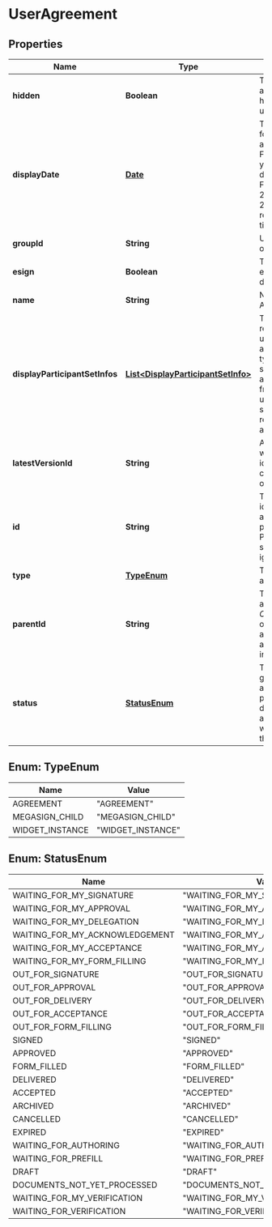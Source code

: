 
# UserAgreement

## Properties
Name | Type | Description | Notes
------------ | ------------- | ------------- | -------------
**hidden** | **Boolean** | True if agreement is hidden for the user |  [optional]
**displayDate** | [**Date**](Date.md) | The display date for the agreement. Format would be yyyy-MM-dd&#39;T&#39;HH:mm:ssZ. For example, e.g 2016-02-25T18:46:19Z represents UTC time |  [optional]
**groupId** | **String** | Unique identifier of the group |  [optional]
**esign** | **Boolean** | True if this is an e-sign document |  [optional]
**name** | **String** | Name of the Agreement |  [optional]
**displayParticipantSetInfos** | [**List&lt;DisplayParticipantSetInfo&gt;**](DisplayParticipantSetInfo.md) | The most relevant current user set for the agreement. It is typically the next signer if the agreement is from the current user, or the sender if received from another user |  [optional]
**latestVersionId** | **String** | A version ID which uniquely identifies the current version of the agreement |  [optional]
**id** | **String** | The unique identifier of the agreement.If provided in POST, it will simply be ignored |  [optional]
**type** | [**TypeEnum**](#TypeEnum) | The kind of agreement |  [optional]
**parentId** | **String** | The parent id of a megaSign child *OR* the originating id of a widget agreement instance |  [optional]
**status** | [**StatusEnum**](#StatusEnum) | This is a server generated attribute which provides the detailed status of an agreement with respect to the apiCaller |  [optional]


<a name="TypeEnum"></a>
## Enum: TypeEnum
Name | Value
---- | -----
AGREEMENT | &quot;AGREEMENT&quot;
MEGASIGN_CHILD | &quot;MEGASIGN_CHILD&quot;
WIDGET_INSTANCE | &quot;WIDGET_INSTANCE&quot;


<a name="StatusEnum"></a>
## Enum: StatusEnum
Name | Value
---- | -----
WAITING_FOR_MY_SIGNATURE | &quot;WAITING_FOR_MY_SIGNATURE&quot;
WAITING_FOR_MY_APPROVAL | &quot;WAITING_FOR_MY_APPROVAL&quot;
WAITING_FOR_MY_DELEGATION | &quot;WAITING_FOR_MY_DELEGATION&quot;
WAITING_FOR_MY_ACKNOWLEDGEMENT | &quot;WAITING_FOR_MY_ACKNOWLEDGEMENT&quot;
WAITING_FOR_MY_ACCEPTANCE | &quot;WAITING_FOR_MY_ACCEPTANCE&quot;
WAITING_FOR_MY_FORM_FILLING | &quot;WAITING_FOR_MY_FORM_FILLING&quot;
OUT_FOR_SIGNATURE | &quot;OUT_FOR_SIGNATURE&quot;
OUT_FOR_APPROVAL | &quot;OUT_FOR_APPROVAL&quot;
OUT_FOR_DELIVERY | &quot;OUT_FOR_DELIVERY&quot;
OUT_FOR_ACCEPTANCE | &quot;OUT_FOR_ACCEPTANCE&quot;
OUT_FOR_FORM_FILLING | &quot;OUT_FOR_FORM_FILLING&quot;
SIGNED | &quot;SIGNED&quot;
APPROVED | &quot;APPROVED&quot;
FORM_FILLED | &quot;FORM_FILLED&quot;
DELIVERED | &quot;DELIVERED&quot;
ACCEPTED | &quot;ACCEPTED&quot;
ARCHIVED | &quot;ARCHIVED&quot;
CANCELLED | &quot;CANCELLED&quot;
EXPIRED | &quot;EXPIRED&quot;
WAITING_FOR_AUTHORING | &quot;WAITING_FOR_AUTHORING&quot;
WAITING_FOR_PREFILL | &quot;WAITING_FOR_PREFILL&quot;
DRAFT | &quot;DRAFT&quot;
DOCUMENTS_NOT_YET_PROCESSED | &quot;DOCUMENTS_NOT_YET_PROCESSED&quot;
WAITING_FOR_MY_VERIFICATION | &quot;WAITING_FOR_MY_VERIFICATION&quot;
WAITING_FOR_VERIFICATION | &quot;WAITING_FOR_VERIFICATION&quot;



